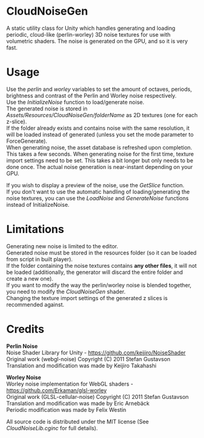 # CloudNoiseGen

A static utility class for Unity which handles generating and loading periodic, cloud-like (perlin-worley) 3D noise textures for use with volumetric shaders. The noise is generated on the GPU, and so it is very fast.

# Usage
Use the <i>perlin</i> and <i>worley</i> variables to set the amount of octaves, periods, brightness and contrast of the Perlin and Worley noise respectively.<br>
Use the <i>InitializeNoise</i> function to load/generate noise.<br>
The generated noise is stored in <i>Assets/Resources/CloudNoiseGen/folderName</i> as 2D textures (one for each z-slice).<br>
If the folder already exists and contains noise with the same resolution, it will be loaded instead of generated (unless you set the mode parameter to ForceGenerate).<br>
When generating noise, the asset database is refreshed upon completion. This takes a few seconds. When generating noise for the first time, texture import settings need to be set. This takes a bit longer but only needs to be done once. The actual noise generation is near-instant depending on your GPU.
  
If you wish to display a preview of the noise, use the <i>GetSlice</i> function.<br>
If you don't want to use the automatic handling of loading/generating the noise textures, you can use the <i>LoadNoise</i> and <i>GenerateNoise</i> functions instead of InitializeNoise.
  
# Limitations
Generating new noise is limited to the editor.<br>
Generated noise must be stored in the resources folder (so it can be loaded from script in built player).<br>
If the folder containing the noise textures contains <b>any other files</b>, it will not be loaded (additionally, the generator will discard the entire folder and create a new one).<br>
If you want to modify the way the perlin/worley noise is blended together, you need to modify the <i>CloudNoiseGen</i> shader.<br>
Changing the texture import settings of the generated z slices is recommended against.

# Credits
<b>Perlin Noise</b> <br>
Noise Shader Library for Unity - https://github.com/keijiro/NoiseShader <br>
Original work (webgl-noise) Copyright (C) 2011 Stefan Gustavson <br>
Translation and modification was made by Keijiro Takahashi

<b>Worley Noise</b> <br>
Worley noise implementation for WebGL shaders - https://github.com/Erkaman/glsl-worley <br>
Original work (GLSL-cellular-noise) Copyright (C) 2011 Stefan Gustavson <br>
Translation and modification was made by Eric Arnebäck <br>
Periodic modification was made by Felix Westin

All source code is distributed under the MIT license (See <i>CloudNoiseLib.cginc</i> for full details).
